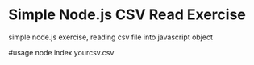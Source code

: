 # Simple Node.js CSV Read Exercise
simple node.js exercise, reading csv file into javascript object

#usage
node index yourcsv.csv
